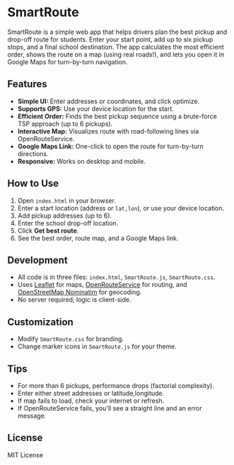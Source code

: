 # SmartRoute

SmartRoute is a simple web app that helps drivers plan the best pickup and drop-off route for students. Enter your start point, add up to six pickup stops, and a final school destination. The app calculates the most efficient order, shows the route on a map (using real roads!), and lets you open it in Google Maps for turn-by-turn navigation.

## Features

- **Simple UI:** Enter addresses or coordinates, and click optimize.
- **Supports GPS:** Use your device location for the start.
- **Efficient Order:** Finds the best pickup sequence using a brute-force TSP approach (up to 6 pickups).
- **Interactive Map:** Visualizes route with road-following lines via OpenRouteService.
- **Google Maps Link:** One-click to open the route for turn-by-turn directions.
- **Responsive:** Works on desktop and mobile.

## How to Use

1. Open `index.html` in your browser.
2. Enter a start location (address or `lat,lon`), or use your device location.
3. Add pickup addresses (up to 6).
4. Enter the school drop-off location.
5. Click **Get best route**.
6. See the best order, route map, and a Google Maps link.

## Development

- All code is in three files: `index.html`, `SmartRoute.js`, `SmartRoute.css`.
- Uses [Leaflet](https://leafletjs.com/) for maps, [OpenRouteService](https://openrouteservice.org/) for routing, and [OpenStreetMap Nominatim](https://nominatim.org/) for geocoding.
- No server required; logic is client-side.

## Customization

- Modify `SmartRoute.css` for branding.
- Change marker icons in `SmartRoute.js` for your theme.

## Tips

- For more than 6 pickups, performance drops (factorial complexity).
- Enter either street addresses or latitude,longitude.
- If map fails to load, check your internet or refresh.
- If OpenRouteService fails, you'll see a straight line and an error message.

## License

MIT License
